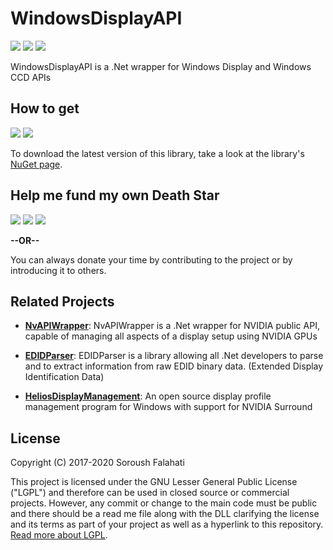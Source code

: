 # WindowsDisplayAPI
[![](https://img.shields.io/github/license/falahati/WindowsDisplayAPI.svg?style=flat-square)](https://github.com/falahati/WindowsDisplayAPI/blob/master/LICENSE)
[![](https://img.shields.io/github/commit-activity/y/falahati/WindowsDisplayAPI.svg?style=flat-square)](https://github.com/falahati/WindowsDisplayAPI/commits/master)
[![](https://img.shields.io/github/issues/falahati/WindowsDisplayAPI.svg?style=flat-square)](https://github.com/falahati/WindowsDisplayAPI/issues)

WindowsDisplayAPI is a .Net wrapper for Windows Display and Windows CCD APIs

## How to get
[![](https://img.shields.io/nuget/dt/WindowsDisplayAPI.svg?style=flat-square)](https://www.nuget.org/packages/WindowsDisplayAPI)
[![](https://img.shields.io/nuget/v/WindowsDisplayAPI.svg?style=flat-square)](https://www.nuget.org/packages/WindowsDisplayAPI)

To download the latest version of this library, take a look at the library's [NuGet page](https://www.nuget.org/packages/WindowsDisplayAPI).

## Help me fund my own Death Star

[![](https://img.shields.io/badge/crypto-CoinPayments-8a00a3.svg?style=flat-square)](https://www.coinpayments.net/index.php?cmd=_donate&reset=1&merchant=820707aded07845511b841f9c4c335cd&item_name=Donate&currency=USD&amountf=20.00000000&allow_amount=1&want_shipping=0&allow_extra=1)
[![](https://img.shields.io/badge/shetab-ZarinPal-8a00a3.svg?style=flat-square)](https://zarinp.al/@falahati)
[![](https://img.shields.io/badge/usd-Paypal-8a00a3.svg?style=flat-square)](https://www.paypal.com/cgi-bin/webscr?cmd=_donations&business=ramin.graphix@gmail.com&lc=US&item_name=Donate&no_note=0&cn=&curency_code=USD&bn=PP-DonationsBF:btn_donateCC_LG.gif:NonHosted)

**--OR--**

You can always donate your time by contributing to the project or by introducing it to others.

## Related Projects

- [**NvAPIWrapper**](https://github.com/falahati/NvAPIWrapper/): NvAPIWrapper is a .Net wrapper for NVIDIA public API, capable of managing all aspects of a display setup using NVIDIA GPUs

- [**EDIDParser**](https://github.com/falahati/EDIDParser/): EDIDParser is a library allowing all .Net developers to parse and to extract information from raw EDID binary data. (Extended Display Identification Data)

- [**HeliosDisplayManagement**](https://github.com/falahati/HeliosDisplayManagement/): An open source display profile management program for Windows with support for NVIDIA Surround

## License
Copyright (C) 2017-2020 Soroush Falahati

This project is licensed under the GNU Lesser General Public License ("LGPL") and therefore can be used in closed source or commercial projects. 
However, any commit or change to the main code must be public and there should be a read me file along with the DLL clarifying the license and its terms as part of your project as well as a hyperlink to this repository. [Read more about LGPL](LICENSE).